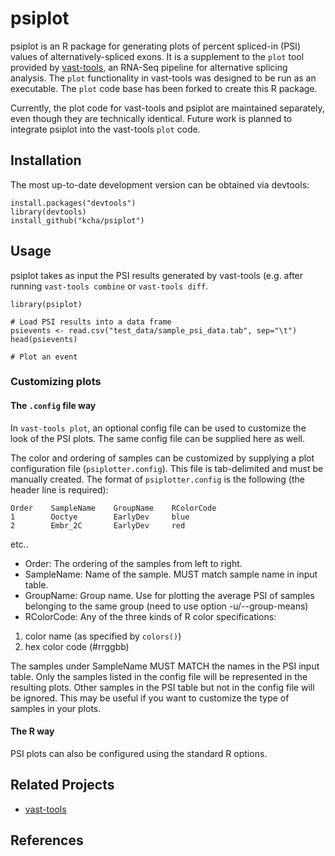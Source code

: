 <!-- README.md is generated from README.Rmd. Please edit that file -->



psiplot
=======

psiplot is an R package for generating plots of percent spliced-in (PSI) values of alternatively-spliced exons. It is a supplement to the `plot` tool provided by [vast-tools](https://github.com/vastgroup/vast-tools), an RNA-Seq pipeline for alternative splicing analysis. The `plot` functionality in vast-tools was designed to be run as an executable. The `plot` code base has been forked to create this R package.

Currently, the plot code for vast-tools and psiplot are maintained separately, even though they are technically identical. Future work is planned to integrate psiplot into the vast-tools `plot` code.

Installation
------------

The most up-to-date development version can be obtained via devtools:

``` {.r}
install.packages("devtools")
library(devtools)
install_github("kcha/psiplot")
```

Usage
-----

psiplot takes as input the PSI results generated by vast-tools (e.g. after running `vast-tools combine` or `vast-tools diff`.

``` {.r}
library(psiplot)

# Load PSI results into a data frame
psievents <- read.csv("test_data/sample_psi_data.tab", sep="\t")
head(psievents)

# Plot an event
```

### Customizing plots

#### The `.config` file way

In `vast-tools plot`, an optional config file can be used to customize the look of the PSI plots. The same config file can be supplied here as well.

The color and ordering of samples can be customized by supplying a plot configuration file (`psiplotter.config`). This file is tab-delimited and must be manually created. The format of `psiplotter.config` is the following (the header line is required):

    Order    SampleName    GroupName    RColorCode
    1        Ooctye        EarlyDev     blue
    2        Embr_2C       EarlyDev     red

etc..

-   Order: The ordering of the samples from left to right.
-   SampleName: Name of the sample. MUST match sample name in input table.
-   GroupName: Group name. Use for plotting the average PSI of samples belonging to the same group (need to use option -u/--group-means)
-   RColorCode: Any of the three kinds of R color specifications:

1.  color name (as specified by `colors()`)
2.  hex color code (\#rrggbb)

The samples under SampleName MUST MATCH the names in the PSI input table. Only the samples listed in the config file will be represented in the resulting plots. Other samples in the PSI table but not in the config file will be ignored. This may be useful if you want to customize the type of samples in your plots.

#### The R way

PSI plots can also be configured using the standard R options.

Related Projects
----------------

-   [vast-tools](https://github.com/vastgroup/vast-tools)

References
----------
